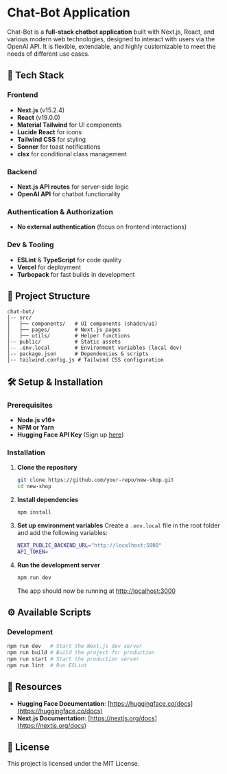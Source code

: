 # Chat-Bot Application

Chat-Bot is a **full-stack chatbot application** built with Next.js, React, and various modern web technologies, designed to interact with users via the OpenAI API. It is flexible, extendable, and highly customizable to meet the needs of different use cases.

## 🚀 Tech Stack

### Frontend

- **Next.js** (v15.2.4)
- **React** (v19.0.0)
- **Material Tailwind** for UI components
- **Lucide React** for icons
- **Tailwind CSS** for styling
- **Sonner** for toast notifications
- **clsx** for conditional class management

### Backend

- **Next.js API routes** for server-side logic
- **OpenAI API** for chatbot functionality

### Authentication & Authorization

- **No external authentication** (focus on frontend interactions)

### Dev & Tooling

- **ESLint** & **TypeScript** for code quality
- **Vercel** for deployment
- **Turbopack** for fast builds in development

## 📂 Project Structure

```
chat-bot/
│-- src/
│   ├── components/   # UI components (shadcn/ui)
│   ├── pages/        # Next.js pages
│   ├── utils/        # Helper functions
│-- public/           # Static assets
│-- .env.local        # Environment variables (local dev)
│-- package.json      # Dependencies & scripts
│-- tailwind.config.js # Tailwind CSS configuration
```

## 🛠 Setup & Installation

### Prerequisites

- **Node.js v16+**
- **NPM or Yarn**
- **Hugging Face API Key** (Sign up [here](https://huggingface.co/))

### Installation

1. **Clone the repository**
   ```sh
   git clone https://github.com/your-repo/new-shop.git
   cd new-shop
   ```
2. **Install dependencies**
   ```sh
   npm install
   ```
3. **Set up environment variables**
   Create a `.env.local` file in the root folder and add the following variables:
   ```sh
   NEXT_PUBLIC_BACKEND_URL="http://localhost:5000"
   API_TOKEN=
   ```
4. **Run the development server**
   ```sh
   npm run dev
   ```
   The app should now be running at [http://localhost:3000](http://localhost:3000)

## ⚙️ Available Scripts

### Development

```sh
npm run dev   # Start the Next.js dev server
npm run build # Build the project for production
npm run start # Start the production server
npm run lint  # Run ESLint
```

## 🔗 Resources

- **Hugging Face Documentation**: [https://huggingface.co/docs](https://huggingface.co/docs)
- **Next.js Documentation**: [https://nextjs.org/docs](https://nextjs.org/docs)

## 📌 License

This project is licensed under the MIT License.
